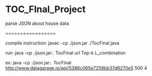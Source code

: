TOC_FInal_Project
=================

parse JSON about house data

=================

compile instruction: javac -cp ./json.jar ./TocFinal.java

run: java -cp ./json.jar:. TocFinal  url Top-k L_combination

ex: java -cp ./json.jar:. TocFinal http://www.datagarage.io/api/5386c065e7259bb37d9270e5 500 4
